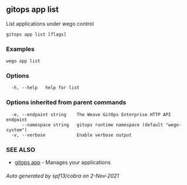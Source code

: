 ## gitops app list

List applications under wego control

```
gitops app list [flags]
```

### Examples

```
wego app list
```

### Options

```
  -h, --help   help for list
```

### Options inherited from parent commands

```
  -e, --endpoint string    The Weave GitOps Enterprise HTTP API endpoint
      --namespace string   gitops runtime namespace (default "wego-system")
  -v, --verbose            Enable verbose output
```

### SEE ALSO

* [gitops app](gitops_app.md)	 - Manages your applications

###### Auto generated by spf13/cobra on 2-Nov-2021
